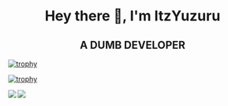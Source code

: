 <h1 align="center">Hey there 👋, I'm ItzYuzuru</h1>
<h2 align="center">A DUMB DEVELOPER</h2>

[![trophy](https://komarev.com/ghpvc/?username=ItzYuzuruYT&label=Profile%20views&color=0e75b6&style=flat)](https://komarev.com/ghpvc/?username=ItzYuzuruYT&label=Profile%20views&color=0e75b6&style=flat)

[![trophy](https://github-profile-trophy.vercel.app/?username=ItzYuzuruYT)](https://github.com/ItzYuzuruYT/github-profile-trophy)

<p><img align="left" src="https://github-readme-stats.vercel.app/api/top-langs?username=ItzYuzuruYT&show_icons=true&theme=tokyonight&locale=en&layout=compact"/></p>

<p><img align="left" src="https://github-readme-stats.vercel.app/api?username=ItzYuzuruYT&show_icons=true&theme=tokyonight&locale=en"/></p>

